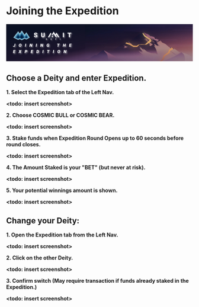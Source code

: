 # Joining the Expedition

![](../.gitbook/assets/joining-the-expedition-masthead.jpg)

## Choose a Deity and enter Expedition.

**1. Select the Expedition tab of the Left Nav.**

**&lt;todo: insert screenshot&gt;**

**2. Choose COSMIC BULL or COSMIC BEAR.**

**&lt;todo: insert screenshot&gt;**

**3. Stake funds when Expedition Round Opens up to 60 seconds before round closes.**

**&lt;todo: insert screenshot&gt;**

**4. The Amount Staked is your "BET" \(but never at risk\).**

**&lt;todo: insert screenshot&gt;**

**5. Your potential winnings amount is shown.**

**&lt;todo: insert screenshot&gt;**

## Change your Deity:

**1. Open the Expedition tab from the Left Nav.**

**&lt;todo: insert screenshot&gt;**

**2. Click on the other Deity.**

**&lt;todo: insert screenshot&gt;**

**3. Confirm switch \(May require transaction if funds already staked in the Expedition.\)**

**&lt;todo: insert screenshot&gt;**


